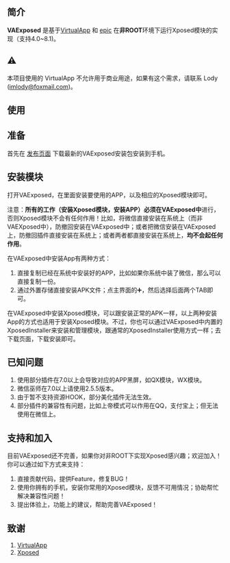 简介
-----
**VAExposed** 是基于[VirtualApp](https://github.com/asLody/VirtualApp) 和 [epic](https://github.com/tiann/epic) 在**非ROOT**环境下运行Xposed模块的实现（支持4.0~8.1)。

⚠️
-------
本项目使用的 VirtualApp 不允许用于商业用途，如果有这个需求，请联系 Lody (imlody@foxmail.com)。

使用
----------

## 准备

首先在 [发布页面](https://github.com/android-hacker/VAExposed/releases) 下载最新的VAExposed安装包安装到手机。

## 安装模块

打开VAExposed，在里面安装要使用的APP，以及相应的Xposed模块即可。

注意：**所有的工作（安装Xposed模块，安装APP）必须在VAExposed中**进行，否则Xposed模块不会有任何作用！比如，将微信直接安装在系统上（而非VAEXposed中），防撤回安装在VAExposed中；或者把微信安装在VAExposed上，防撤回插件直接安装在系统上；或者两者都直接安装在系统上，**均不会起任何作用**。

在VAExposed中安装App有两种方式：

1. 直接复制已经在系统中安装好的APP，比如如果你系统中装了微信，那么可以直接复制一份。
2. 通过外置存储直接安装APK文件；点主界面的➕，然后选择后面两个TAB即可。

在VAExposed中安装Xposed模块，可以跟安装正常的APK一样，以上两种安装App的方式也适用于安装Xposed模块。不过，你也可以通过VAExposed中内置的XposedInstaller来安装和管理模块，跟通常的XposedInstaller使用方式一样；去下载页面，下载安装即可。 


已知问题
-----------

1. 使用部分插件在7.0以上会导致对应的APP黑屏，如QX模块，WX模块。
2. 微信巫师在7.0以上请使用2.5.5版本。
3. 由于暂不支持资源HOOK，部分美化插件无法生效。
4. 部分插件的兼容性有问题，比如上帝模式可以作用在QQ，支付宝上；但无法使用在微信上。

支持和加入
------------

目前VAExposed还不完善，如果你对非ROOT下实现Xposed感兴趣；欢迎加入！你可以通过如下方式来支持：

1. 直接贡献代码，提供Feature，修复BUG！
2. 使用你拥有的手机，安装你常用的Xposed模块，反馈不可用情况；协助帮忙解决兼容性问题！
3. 提出体验上，功能上的建议，帮助完善VAExposed！

致谢
------

1. [VirtualApp](https://github.com/asLody/VirtualApp)
2. [Xposed](https://github.com/rovo89/Xposed)
    

